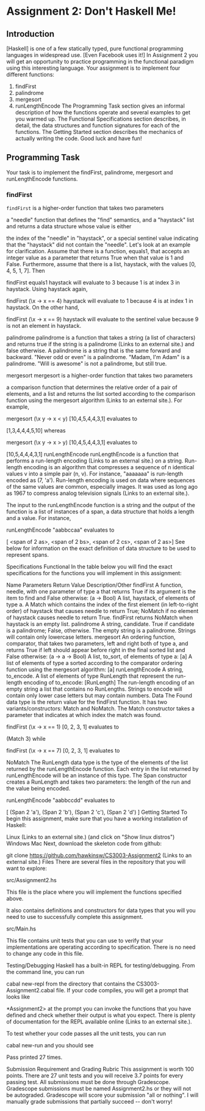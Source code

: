 # Assignment 2: Don't Haskell Me!

## Introduction

[Haskell] is one of a few statically typed, pure functional programming languages in widespread use. [Even Facebook uses it!] In Assignment 2 you will get an opportunity to practice programming in the functional paradigm using this interesting language. Your assignment is to implement four different functions:

1. findFirst
2. palindrome
3. mergesort
4. runLengthEncode
   The Programming Task section gives an informal description of how the functions operate and several examples to get you warmed up. The Functional Specifications section describes, in detail, the data structures and function signatures for each of the functions. The Getting Started section describes the mechanics of actually writing the code.
   Good luck and have fun!

## Programming Task

Your task is to implement the findFirst, palindrome, mergesort and runLengthEncode functions.

### findFirst

`findFirst` is a higher-order function that takes two parameters

a "needle" function that defines the "find" semantics, and
a "haystack" list
and returns a data structure whose value is either

the index of the "needle" in "haystack", or
a special sentinel value indicating that the "haystack" did not contain the "needle".
Let's look at an example for clarification. Assume that there is a function, equals1, that accepts an integer value as a parameter that returns True when that value is 1 and False. Furthermore, assume that there is a list, haystack, with the values [0, 4, 5, 1, 7]. Then

findFirst equals1 haystack
will evaluate to 3 because 1 is at index 3 in haystack. Using haystack again,

findFirst (\x -> x == 4) haystack
will evaluate to 1 because 4 is at index 1 in haystack. On the other hand,

findFirst (\x -> x == 9) haystack
will evaluate to the sentinel value because 9 is not an element in haystack.

palindrome
palindrome is a function that takes a string (a list of characters) and returns true if the string is a palindrome (Links to an external site.) and false otherwise. A palindrome is a string that is the same forward and backward. "Never odd or even" is a palindrome. "Madam, I'm Adam" is a palindrome. "Will is awesome" is not a palindrome, but still true.

mergesort
mergesort is a higher-order function that takes two parameters

a comparison function that determines the relative order of a pair of elements, and
a list
and returns the list sorted according to the comparison function using the mergesort algorithm (Links to an external site.). For example,

mergesort (\x y -> x < y) [10,4,5,4,4,3,1]
evaluates to

[1,3,4,4,4,5,10]
whereas

mergesort (\x y -> x > y) [10,4,5,4,4,3,1]
evaluates to

[10,5,4,4,4,3,1]
runLengthEncode
runLengthEncode is a function that performs a run-length encoding (Links to an external site.) on a string. Run-length encoding is an algorithm that compresses a sequence of n identical values v into a simple pair (n, v). For instance, "aaaaaaa" is run-length encoded as (7, 'a'). Run-length encoding is used on data where sequences of the same values are common, especially images. It was used as long ago as 1967 to compress analog television signals (Links to an external site.).

The input to the runLengthEncode function is a string and the output of the function is a list of instances of a span, a data structure that holds a length and a value. For instance,

runLengthEncode "aabbccaa"
evaluates to

[ <span of 2 as>, <span of 2 bs>, <span of 2 cs>, <span of 2 as>]
See below for information on the exact definition of data structure to be used to represent spans.

Specifications
Functional
In the table below you will find the exact specifications for the functions you will implement in this assignment:

Name Parameters Return Value Description/Other
findFirst
A function, needle, with one parameter of type a that returns True if its argument is the item to find and False otherwise: (a -> Bool)
A list, haystack, of elements of type a.
A Match which contains the index of the first element (in left-to-right order) of haystack that causes needle to return True; NoMatch if no element of haystack causes needle to return True. findFirst returns NoMatch when haystack is an empty list.
palindrome A string, candidate. True if candidate is a palindrome; False, otherwise. The empty string is a palindrome. Strings will contain only lowercase letters.
mergesort
An ordering function, comparator, that takes two parameters, left and right both of type a, and returns True if left should appear before right in the final sorted list and False otherwise: (a -> a -> Bool)
A list, to_sort, of elements of type a: [a]
A list of elements of type a sorted according to the comparator ordering function using the mergesort algorithm: [a]
runLengthEncode A string, to_encode. A list of elements of type RunLength that represent the run-length encoding of to_encode: [RunLength] The run-length encoding of an empty string a list that contains no RunLengths. Strings to encode will contain only lower case letters but may contain numbers.
Data
The Found data type is the return value for the findFirst function. It has two variants/constructors: Match and NoMatch. The Match constructor takes a parameter that indicates at which index the match was found.

findFirst (\x -> x == 1) [0, 2, 3, 1]
evaluates to

(Match 3)
while

findFirst (\x -> x == 7) [0, 2, 3, 1]
evaluates to

NoMatch
The RunLength data type is the type of the elements of the list returned by the runLengthEncode function. Each entry in the list returned by runLengthEncode will be an instance of this type. The Span constructor creates a RunLength and takes two parameters: the length of the run and the value being encoded.

runLengthEncode "aabbccdd"
evaluates to

[ (Span 2 'a'), (Span 2 'b'), (Span 2 'c'), (Span 2 'd') ]
Getting Started
To begin this assignment, make sure that you have a working installation of Haskell:

Linux (Links to an external site.) (and click on "Show linux distros")
Windows
Mac
Next, download the skeleton code from github:

git clone https://github.com/hawkinsw/CS3003-Assignment2 (Links to an external site.)
Files
There are several files in the repository that you will want to explore:

src/Assignment2.hs

This file is the place where you will implement the functions specified above.

It also contains definitions and constructors for data types that you will you need to use to successfully complete this assignment.

src/Main.hs

This file contains unit tests that you can use to verify that your implementations are operating according to specification. There is no need to change any code in this file.

Testing/Debugging
Haskell has a built-in REPL for testing/debugging. From the command line, you can run

cabal new-repl
from the directory that contains the CS3003-Assignment2.cabal file. If your code compiles, you will get a prompt that looks like

\*Assignment2>
at the prompt you can invoke the functions that you have defined and check whether their output is what you expect. There is plenty of documentation for the REPL available online (Links to an external site.).

To test whether your code passes all the unit tests, you can run

cabal new-run
and you should see

Pass
printed 27 times.

Submission Requirement and Grading Rubric
This assignment is worth 100 points. There are 27 unit tests and you will receive 3.7 points for every passing test. All submissions must be done through Gradescope. Gradescope submissions must be named Assignment2.hs or they will not be autograded. Gradescope will score your submission "all or nothing". I will manually grade submissions that partially succeed -- don't worry!
